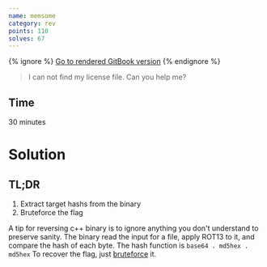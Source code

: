 ```yaml
---
name: memsome
category: rev
points: 110
solves: 67
---
```


{% ignore %}
[Go to rendered GitBook version](https://sasdf.github.io/ctf/)
{% endignore %}

> I can not find my license file. Can you help me?

## Time
30 minutes

# Solution
## TL;DR
1. Extract target hashs from the binary
2. Bruteforce the flag

A tip for reversing c++ binary is to ignore anything you don't understand to preserve sanity.
The binary read the input for a file, apply ROT13 to it, and compare the hash of each byte.
The hash function is `base64 . md5hex . md5hex`
To recover the flag, just [bruteforce]([_files/solve.py]) it.

